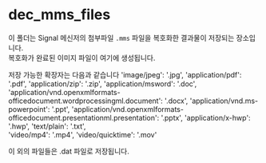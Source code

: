 # dec_mms_files

이 폴더는 Signal 메신저의 첨부파일 `.mms` 파일을 복호화한 결과물이 저장되는 장소입니다.  
복호화가 완료된 이미지 파일이 여기에 생성됩니다.

저장 가능한 확장자는 다음과 같습니다
'image/jpeg': '.jpg',
'application/pdf': '.pdf',
'application/zip': '.zip',
'application/msword': '.doc',
'application/vnd.openxmlformats-officedocument.wordprocessingml.document': '.docx',
'application/vnd.ms-powerpoint': '.ppt',
'application/vnd.openxmlformats-officedocument.presentationml.presentation': '.pptx',
'application/x-hwp': '.hwp',
'text/plain': '.txt',  
 'video/mp4': '.mp4',
'video/quicktime': '.mov'

이 외의 파일들은 .dat 파일로 저장됩니다.
